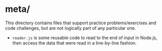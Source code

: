 # meta/

This directory contains files that support practice problems/exercises and code
challenges, but are not logically part of any particular one.

- `reader.js` is some reusable code to read to the end of input in Node.js,
  then access the data that were read in a line-by-line fashion.
